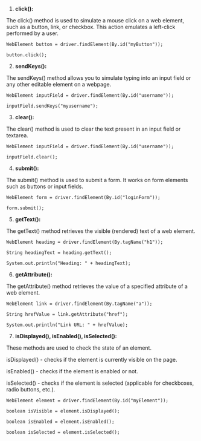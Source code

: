 ﻿1. **click():**

The click() method is used to simulate a mouse click on a web element, such as a button, link, or checkbox. This action emulates a left-click performed by a user.
~~~
WebElement button = driver.findElement(By.id("myButton"));

button.click();
~~~
2. **sendKeys():**

The sendKeys() method allows you to simulate typing into an input field or any other editable element on a webpage.
~~~
WebElement inputField = driver.findElement(By.id("username"));

inputField.sendKeys("myusername");
~~~
3. **clear():**

The clear() method is used to clear the text present in an input field or textarea.
~~~
WebElement inputField = driver.findElement(By.id("username"));

inputField.clear();
~~~
4. **submit():**

The submit() method is used to submit a form. It works on form elements such as buttons or input fields.
~~~
WebElement form = driver.findElement(By.id("loginForm"));

form.submit();
~~~



5. **getText():**

The getText() method retrieves the visible (rendered) text of a web element.
~~~
WebElement heading = driver.findElement(By.tagName("h1"));

String headingText = heading.getText();

System.out.println("Heading: " + headingText);
~~~
6. **getAttribute():**

The getAttribute() method retrieves the value of a specified attribute of a web element.
~~~
WebElement link = driver.findElement(By.tagName("a"));

String hrefValue = link.getAttribute("href");

System.out.println("Link URL: " + hrefValue);
~~~
7. **isDisplayed(), isEnabled(), isSelected():**

These methods are used to check the state of an element.

isDisplayed() - checks if the element is currently visible on the page.

isEnabled()  - checks if the element is enabled or not.

isSelected() - checks if the element is selected (applicable for checkboxes, radio buttons, etc.).
~~~
WebElement element = driver.findElement(By.id("myElement"));

boolean isVisible = element.isDisplayed();

boolean isEnabled = element.isEnabled();

boolean isSelected = element.isSelected();
~~~
